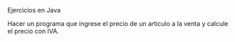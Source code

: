Ejercicios en Java


Hacer un programa que ingrese el precio de un articulo a la venta y calcule el precio con IVA.
